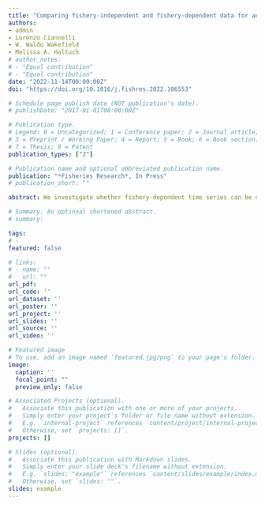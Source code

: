```yaml
---
title: "Comparing fishery-independent and fishery-dependent data for analysis of the distributions of Oregon shelf groundfishes"
authors:
- admin
- Lorenzo Ciannelli
- W. Waldo Wakefield
- Melissa A. Haltuch
# author_notes:
# - "Equal contribution"
# - "Equal contribution"
date: "2022-11-14T00:00:00Z"
doi: "https://doi.org/10.1016/j.fishres.2022.106553"

# Schedule page publish date (NOT publication's date).
# publishDate: "2017-01-01T00:00:00Z"

# Publication type.
# Legend: 0 = Uncategorized; 1 = Conference paper; 2 = Journal article;
# 3 = Preprint / Working Paper; 4 = Report; 5 = Book; 6 = Book section;
# 7 = Thesis; 8 = Patent
publication_types: ["2"]

# Publication name and optional abbreviated publication name.
publication: "*Fisheries Research*, In Press"
# publication_short: ""

abstract: We investigate whether fishery-dependent time series can be used to fill in spatial and temporal data gaps where scientific, fishery-independent data are not available. Limitations in sampling coverage combined with a historical focus on continental slope-dwelling groundfish resulted in a gap in understanding Oregon’s nearshore groundfish fishery. Although fisheries-independent surveys have been conducted across most of the fishery’s depth range, the data are limited by years and seasons surveyed, as well as the absence of data for areas shallower than 55 m water depth. Fishery-dependent data are available for those shallow waters and for a broader temporal range. However, these data are self-reported and the coverage was determined by where fishers choose to fish. To investigate the potential for future combined uses for these data sources, we analyzed spatial and temporal changes in catch rates, as well as gaps in fishery (logbook) and scientific (NOAA survey) data, for six flatfishes. We found that more heavily targeted species that live in deeper water, like Dover sole and petrale sole, had more spatial scientific sampling coverage compared to less frequently targeted species that live in shallow water, such as starry flounder and sand sole. Overlap between datasets was variable in space and time but consistently higher near large ports. We identified the winter season, and the pre-2003 time-period as having the highest potential to benefit from complementary use of fishery-dependent data. Prior to 2003, the survey design was variable and there was greater spatial and temporal coverage of logbook data compared to post-2003. Integration of these data sets may be useful for future research given their differences in spatial and temporal range. This work provides a new perspective on the value of using fishery-dependent data to understand the spatial distribution of species in habitats that are under sampled in scientific surveys.

# Summary. An optional shortened abstract.
# summary:

tags:
# - 
featured: false

# links:
# - name: ""
#   url: ""
url_pdf: 
url_code: ''
url_dataset: ''
url_poster: ''
url_project: ''
url_slides: ''
url_source: ''
url_video: ''

# Featured image
# To use, add an image named `featured.jpg/png` to your page's folder. 
image:
  caption: ''
  focal_point: ""
  preview_only: false

# Associated Projects (optional).
#   Associate this publication with one or more of your projects.
#   Simply enter your project's folder or file name without extension.
#   E.g. `internal-project` references `content/project/internal-project/index.md`.
#   Otherwise, set `projects: []`.
projects: []

# Slides (optional).
#   Associate this publication with Markdown slides.
#   Simply enter your slide deck's filename without extension.
#   E.g. `slides: "example"` references `content/slides/example/index.md`.
#   Otherwise, set `slides: ""`.
slides: example
---
```


